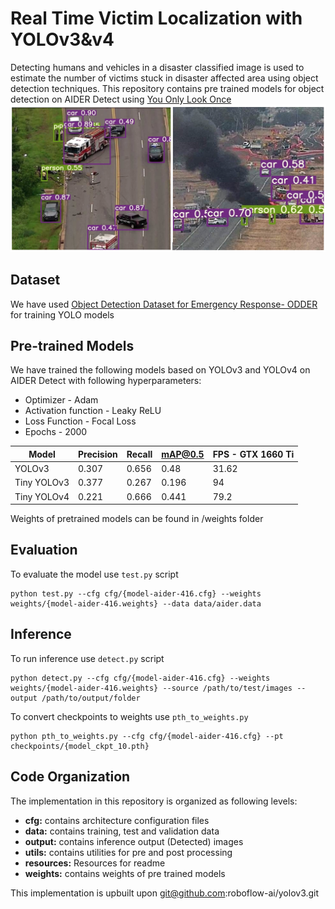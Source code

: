 # Real Time Victim Localization with YOLOv3&v4
Detecting humans and vehicles in a disaster classified image is used to estimate the number of victims stuck in disaster affected area using object detection techniques.
This repository contains pre trained models for object detection on AIDER Detect using [You Only Look Once](https://arxiv.org/abs/1506.02640)
![Victim Localization](/code/victim_localization/yolov3/resources/detection_results.PNG)

## Dataset
We have used [Object Detection Dataset for Emergency Response- ODDER](https://www.kaggle.com/maryamsana/yolov5emergencyresponse) for training YOLO models

## Pre-trained Models
We have trained the following models based on YOLOv3 and YOLOv4 on AIDER Detect with following hyperparameters:
- Optimizer - Adam
- Activation function - Leaky ReLU
- Loss Function - Focal Loss
- Epochs - 2000

| Model | Precision | Recall | mAP@0.5 | FPS - GTX 1660 Ti |
|-------|-----------|--------|---------|-------------------|
| YOLOv3 | 0.307	  | 0.656  | 0.48	   |31.62|
| Tiny YOLOv3| 0.377| 0.267  |	0.196  | 94|
| Tiny YOLOv4| 0.221|	0.666  |	0.441	 |79.2|

Weights of pretrained models can be found in /weights folder

## Evaluation
To evaluate the model use `test.py` script
```
python test.py --cfg cfg/{model-aider-416.cfg} --weights weights/{model-aider-416.weights} --data data/aider.data 
```

## Inference
To run inference use `detect.py` script
```
python detect.py --cfg cfg/{model-aider-416.cfg} --weights weights/{model-aider-416.weights} --source /path/to/test/images --output /path/to/output/folder 
```

To convert checkpoints to weights use `pth_to_weights.py` 
```
python pth_to_weights.py --cfg cfg/{model-aider-416.cfg} --pt checkpoints/{model_ckpt_10.pth}
```
## Code Organization
The implementation in this repository is organized as following levels:

- **cfg:** contains architecture configuration files
- **data:** contains training, test and validation data
- **output:** contains inference output (Detected) images
- **utils:** contains utilities for pre and post processing
- **resources:** Resources for readme
- **weights:** contains weights of pre trained models

This implementation is upbuilt upon git@github.com:roboflow-ai/yolov3.git
